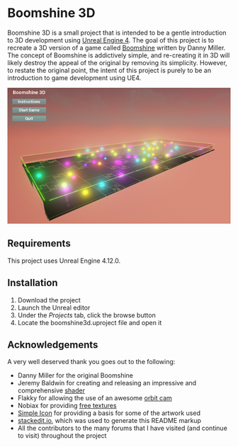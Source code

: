 **Boomshine 3D**
============
Boomshine 3D is a small project that is intended to be a gentle introduction to 3D development using [Unreal Engine 4](https://www.unrealengine.com/). The goal of this project is to recreate a 3D version of a game called [Boomshine](http://www.k2xl.com/games/boomshine/) written by Danny Miller. The concept of Boomshine is addictively simple, and re-creating it in 3D will likely destroy the appeal of the original by removing its simplicity. However, to restate the original point, the intent of this project is purely to be an introduction to game development using UE4.


![Screen Capture](/screenshot.png)


Requirements
-------------------
This project uses Unreal Engine 4.12.0.


Installation
----------------

 1. Download the project
 2. Launch the Unreal editor
 3. Under the *Projects* tab, click the browse button
 4. Locate the boomshine3d.uproject file and open it


Acknowledgements
---------------------------
A very well deserved thank you goes out to the following:

 - Danny Miller for the original Boomshine
 - Jeremy Baldwin for creating and releasing an impressive and comprehensive [shader](https://www.dropbox.com/s/a06wyc817gtcp3w/UForumHelp_DynRadial.rar?dl=0)
 - Flakky for allowing the use of an awesome [orbit cam](https://www.youtube.com/watch?v=YNgXBrBYiQ0)
 - Nobiax for providing [free textures](http://nobiax.deviantart.com/art/Yughues-Free-PBR-Metal-Plates-528470648)
 - [Simple Icon](http://simpleicon.com/) for providing a basis for some of the artwork used
 - [stackedit.io](https://stackedit.io/viewer#), which was used to generate this README markup
 - All the contributors to the many forums that I have visited (and continue to visit) throughout the project
